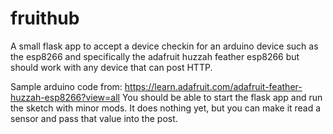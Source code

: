 # fruithub

A small flask app to accept a device checkin for an arduino device
such as the esp8266 and specifically the adafruit huzzah feather esp8266
but should work with any device that can post HTTP.

Sample arduino code from: https://learn.adafruit.com/adafruit-feather-huzzah-esp8266?view=all
You should be able to start the flask app and run the sketch with minor mods.
It does nothing yet, but you can make it read a sensor and pass that value into the post.
